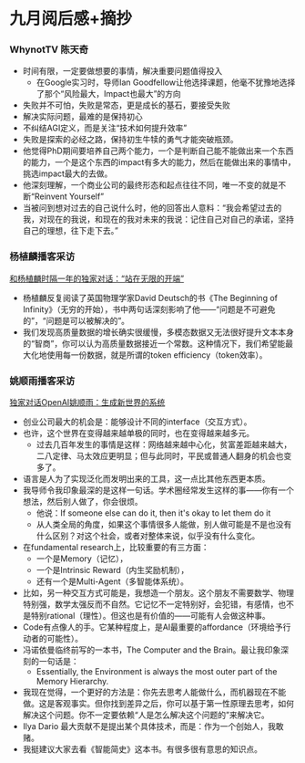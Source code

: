 # 九月阅后感+摘抄
### WhynotTV 陈天奇
- 时间有限，一定要做想要的事情，解决重要问题值得投入
    - 在Google实习时，导师Ian Goodfellow让他选择课题，他毫不犹豫地选择了那个“风险最大，Impact也最大”的方向
- 失败并不可怕，失败是常态，更是成长的基石，要接受失败
- 解决实际问题，最难的是保持初心
- 不纠结AGI定义，而是关注“技术如何提升效率”
- 失败是探索的必经之路，保持初生牛犊的勇气才能突破瓶颈。
- 他觉得PhD期间要培养自己两个能力，一个是判断自己能不能做出来一个东西的能力，一个是这个东西的impact有多大的能力，然后在能做出来的事情中，挑选impact最大的去做。
- 他深刻理解，一个商业公司的最终形态和起点往往不同，唯一不变的就是不断“Reinvent Yourself”
- 当被问到想对过去的自己说什么时，他的回答出人意料：“我会希望过去的我，对现在的我说，和现在的我对未来的我说：记住自己对自己的承诺，坚持自己的理想，往下走下去。”

### 杨植麟播客采访
[和杨植麟时隔一年的独家对话：“站在无限的开端”](https://mp.weixin.qq.com/s?__biz=MzE5ODg1MTY4Mw==&mid=2247484596&idx=1&sn=b18d9ee6b10fb2e10637dd6626fc811c&scene=21&poc_token=HDB9xWijBRzBHdQvh_Qbm8ttP29rkgbhheILlrR5)

- 杨植麟反复阅读了英国物理学家David Deutsch的书《The Beginning of Infinity》（无穷的开始），书中两句话深刻影响了他——“问题是不可避免的”，“问题是可以被解决的”。
- 我们发现高质量数据的增长确实很缓慢，多模态数据又无法很好提升文本本身的“智商”，你可以认为高质量数据接近一个常数。这种情况下，我们希望能最大化地使用每一份数据，就是所谓的token efficiency（token效率）。

### 姚顺雨播客采访
[独家对话OpenAI姚顺雨：生成新世界的系统](https://mp.weixin.qq.com/s/2sNq-AMGP3CODOvkqxrb8w)

- 创业公司最大的机会是：能够设计不同的interface（交互方式）。
- 也许，这个世界在变得越来越单极的同时，也在变得越来越多元。
    - 过去几百年发生的事情是这样：网络越来越中心化，贫富差距越来越大，二八定律、马太效应更明显；但与此同时，平民或普通人翻身的机会也变多了。
- 语言是人为了实现泛化而发明出来的工具，这一点比其他东西更本质。
- 我导师令我印象最深的是这样一句话。学术圈经常发生这样的事——你有一个想法，然后别人做了，你会很烦。
    - 他说：If someone else can do it, then it's okay to let them do it
    - 从人类全局的角度，如果这个事情很多人能做，别人做可能是不是也没有什么区别？对这个社会，或者对整体来说，似乎没有什么变化。
- 在fundamental research上，比较重要的有三方面：
    - 一个是Memory（记忆），
    - 一个是Intrinsic Reward（内生奖励机制），
    - 还有一个是Multi-Agent（多智能体系统）。
- 比如，另一种交互方式可能是，我想造一个朋友。这个朋友不需要数学、物理特别强，数学太强反而不自然。它记忆不一定特别好，会犯错，有感情，也不是特别rational（理性）。但这也是有价值的——可能有人会做这种事。
- Code有点像人的手。它某种程度上，是AI最重要的affordance（环境给予行动者的可能性）。
- 冯诺依曼临终前写的一本书，The Computer and the Brain。最让我印象深刻的一句话是：
    - Essentially, the Environment is always the most outer part of the Memory Hierarchy.
- 我现在觉得，一个更好的方法是：你先去思考人能做什么，而机器现在不能做。这是客观事实。但你找到差异之后，你可以基于第一性原理去思考，如何解决这个问题。你不一定要依赖“人是怎么解决这个问题的”来解决它。
- Ilya Dario 最大贡献不是提出某个具体技术，而是：作为一个创始人，我敢赌。
- 我挺建议大家去看《智能简史》这本书。有很多很有意思的知识点。